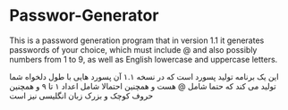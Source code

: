 # Passwor-Generator
This is a password generation program that in version 1.1 it 
generates passwords of your choice, which must include @ and also 
possibly numbers from 1 to 9, as well as English lowercase and 
uppercase letters.

این یک برنامه تولید پسورد است که در نسخه ۱.۱ آن پسورد هایی با طول دلخواه شما تولید می کند که حتما شامل @ هست
 و همچنین احتمالا شامل اعداد ۱ تا ۹ و همچنین حروف کوچک و بزرک زبان انگلیسی نیز است 
